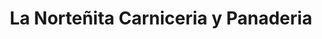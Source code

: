 ---
title: "La Norteñita Carniceria y Panaderia"
url: /flagstaff/la-nortenita-carniceria-y-panaderia/
shop: Lebensmittel
---